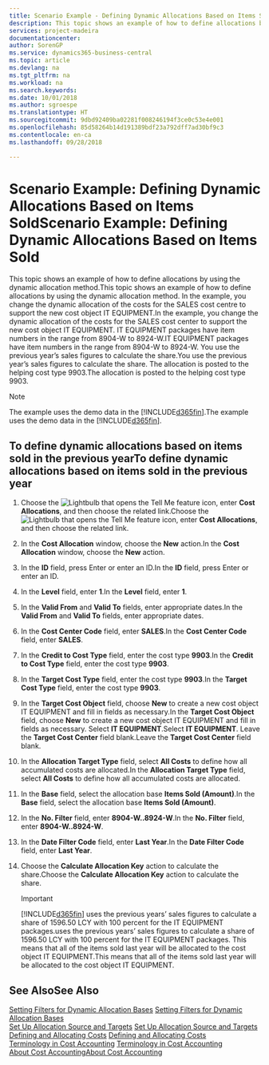 ```yaml
---
title: Scenario Example - Defining Dynamic Allocations Based on Items Sold | Microsoft Docs
description: This topic shows an example of how to define allocations by using the dynamic allocation method.
services: project-madeira
documentationcenter: 
author: SorenGP
ms.service: dynamics365-business-central
ms.topic: article
ms.devlang: na
ms.tgt_pltfrm: na
ms.workload: na
ms.search.keywords: 
ms.date: 10/01/2018
ms.author: sgroespe
ms.translationtype: HT
ms.sourcegitcommit: 9dbd92409ba02281f008246194f3ce0c53e4e001
ms.openlocfilehash: 85d58264b14d191389bdf23a792dff7ad30bf9c3
ms.contentlocale: en-ca
ms.lasthandoff: 09/28/2018

---
```

# <a name="scenario-example-defining-dynamic-allocations-based-on-items-sold"></a><span data-ttu-id="26f71-103">Scenario Example: Defining Dynamic Allocations Based on Items Sold</span><span class="sxs-lookup"><span data-stu-id="26f71-103">Scenario Example: Defining Dynamic Allocations Based on Items Sold</span></span>
<span data-ttu-id="26f71-104">This topic shows an example of how to define allocations by using the dynamic allocation method.</span><span class="sxs-lookup"><span data-stu-id="26f71-104">This topic shows an example of how to define allocations by using the dynamic allocation method.</span></span> <span data-ttu-id="26f71-105">In the example, you change the dynamic allocation of the costs for the SALES cost centre to support the new cost object IT EQUIPMENT.</span><span class="sxs-lookup"><span data-stu-id="26f71-105">In the example, you change the dynamic allocation of the costs for the SALES cost center to support the new cost object IT EQUIPMENT.</span></span> <span data-ttu-id="26f71-106">IT EQUIPMENT packages have item numbers in the range from 8904-W to 8924-W.</span><span class="sxs-lookup"><span data-stu-id="26f71-106">IT EQUIPMENT packages have item numbers in the range from 8904-W to 8924-W.</span></span> <span data-ttu-id="26f71-107">You use the previous year’s sales figures to calculate the share.</span><span class="sxs-lookup"><span data-stu-id="26f71-107">You use the previous year’s sales figures to calculate the share.</span></span> <span data-ttu-id="26f71-108">The allocation is posted to the helping cost type 9903.</span><span class="sxs-lookup"><span data-stu-id="26f71-108">The allocation is posted to the helping cost type 9903.</span></span>  

> [!NOTE]  
>  <span data-ttu-id="26f71-109">The example uses the demo data in the [!INCLUDE[d365fin](includes/d365fin_md.md)].</span><span class="sxs-lookup"><span data-stu-id="26f71-109">The example uses the demo data in the [!INCLUDE[d365fin](includes/d365fin_md.md)].</span></span>  

## <a name="to-define-dynamic-allocations-based-on-items-sold-in-the-previous-year"></a><span data-ttu-id="26f71-110">To define dynamic allocations based on items sold in the previous year</span><span class="sxs-lookup"><span data-stu-id="26f71-110">To define dynamic allocations based on items sold in the previous year</span></span>  

1.  <span data-ttu-id="26f71-111">Choose the ![Lightbulb that opens the Tell Me feature](media/ui-search/search_small.png "Tell me what you want to do") icon, enter **Cost Allocations**, and then choose the related link.</span><span class="sxs-lookup"><span data-stu-id="26f71-111">Choose the ![Lightbulb that opens the Tell Me feature](media/ui-search/search_small.png "Tell me what you want to do") icon, enter **Cost Allocations**, and then choose the related link.</span></span>  
2.  <span data-ttu-id="26f71-112">In the **Cost Allocation** window, choose the **New** action.</span><span class="sxs-lookup"><span data-stu-id="26f71-112">In the **Cost Allocation** window, choose the **New** action.</span></span>  
3.  <span data-ttu-id="26f71-113">In the **ID** field, press Enter or enter an ID.</span><span class="sxs-lookup"><span data-stu-id="26f71-113">In the **ID** field, press Enter or enter an ID.</span></span>  
4.  <span data-ttu-id="26f71-114">In the **Level** field, enter **1**.</span><span class="sxs-lookup"><span data-stu-id="26f71-114">In the **Level** field, enter **1**.</span></span>  
5.  <span data-ttu-id="26f71-115">In the **Valid From** and **Valid To** fields, enter appropriate dates.</span><span class="sxs-lookup"><span data-stu-id="26f71-115">In the **Valid From** and **Valid To** fields, enter appropriate dates.</span></span>  
6.  <span data-ttu-id="26f71-116">In the **Cost Center Code** field, enter **SALES**.</span><span class="sxs-lookup"><span data-stu-id="26f71-116">In the **Cost Center Code** field, enter **SALES**.</span></span>  
7.  <span data-ttu-id="26f71-117">In the **Credit to Cost Type** field, enter the cost type **9903**.</span><span class="sxs-lookup"><span data-stu-id="26f71-117">In the **Credit to Cost Type** field, enter the cost type **9903**.</span></span>  
8.  <span data-ttu-id="26f71-118">In the **Target Cost Type** field, enter the cost type **9903**.</span><span class="sxs-lookup"><span data-stu-id="26f71-118">In the **Target Cost Type** field, enter the cost type **9903**.</span></span>  
9. <span data-ttu-id="26f71-119">In the **Target Cost Object** field, choose **New** to create a new cost object IT EQUIPMENT and fill in fields as necessary.</span><span class="sxs-lookup"><span data-stu-id="26f71-119">In the **Target Cost Object** field, choose **New** to create a new cost object IT EQUIPMENT and fill in fields as necessary.</span></span> <span data-ttu-id="26f71-120">Select **IT EQUIPMENT**.</span><span class="sxs-lookup"><span data-stu-id="26f71-120">Select **IT EQUIPMENT**.</span></span> <span data-ttu-id="26f71-121">Leave the **Target Cost Center** field blank.</span><span class="sxs-lookup"><span data-stu-id="26f71-121">Leave the **Target Cost Center** field blank.</span></span>  
10. <span data-ttu-id="26f71-122">In the **Allocation Target Type** field, select **All Costs** to define how all accumulated costs are allocated.</span><span class="sxs-lookup"><span data-stu-id="26f71-122">In the **Allocation Target Type** field, select **All Costs** to define how all accumulated costs are allocated.</span></span>  
11. <span data-ttu-id="26f71-123">In the **Base** field, select the allocation base **Items Sold (Amount)**.</span><span class="sxs-lookup"><span data-stu-id="26f71-123">In the **Base** field, select the allocation base **Items Sold (Amount)**.</span></span>  
12. <span data-ttu-id="26f71-124">In the **No. Filter** field, enter **8904-W..8924-W**.</span><span class="sxs-lookup"><span data-stu-id="26f71-124">In the **No. Filter** field, enter **8904-W..8924-W**.</span></span>  
13. <span data-ttu-id="26f71-125">In the **Date Filter Code** field, enter **Last Year**.</span><span class="sxs-lookup"><span data-stu-id="26f71-125">In the **Date Filter Code** field, enter **Last Year**.</span></span>  
14. <span data-ttu-id="26f71-126">Choose the **Calculate Allocation Key** action to calculate the share.</span><span class="sxs-lookup"><span data-stu-id="26f71-126">Choose the **Calculate Allocation Key** action to calculate the share.</span></span>  

    > [!IMPORTANT]  
    >  [!INCLUDE[d365fin](includes/d365fin_md.md)] <span data-ttu-id="26f71-127">uses the previous years’ sales figures to calculate a share of 1596.50 LCY with 100 percent for the IT EQUIPMENT packages.</span><span class="sxs-lookup"><span data-stu-id="26f71-127">uses the previous years’ sales figures to calculate a share of 1596.50 LCY with 100 percent for the IT EQUIPMENT packages.</span></span> <span data-ttu-id="26f71-128">This means that all of the items sold last year will be allocated to the cost object IT EQUIPMENT.</span><span class="sxs-lookup"><span data-stu-id="26f71-128">This means that all of the items sold last year will be allocated to the cost object IT EQUIPMENT.</span></span>  

## <a name="see-also"></a><span data-ttu-id="26f71-129">See Also</span><span class="sxs-lookup"><span data-stu-id="26f71-129">See Also</span></span>  
 <span data-ttu-id="26f71-130">[Setting Filters for Dynamic Allocation Bases](finance-setting-filters-for-dynamic-allocation-bases.md) </span><span class="sxs-lookup"><span data-stu-id="26f71-130">[Setting Filters for Dynamic Allocation Bases](finance-setting-filters-for-dynamic-allocation-bases.md) </span></span>  
 <span data-ttu-id="26f71-131">[Set Up Allocation Source and Targets](finance-how-to-set-up-allocation-source-and-targets.md) </span><span class="sxs-lookup"><span data-stu-id="26f71-131">[Set Up Allocation Source and Targets](finance-how-to-set-up-allocation-source-and-targets.md) </span></span>  
 <span data-ttu-id="26f71-132">[Defining and Allocating Costs](finance-define-and-allocate-costs.md) </span><span class="sxs-lookup"><span data-stu-id="26f71-132">[Defining and Allocating Costs](finance-define-and-allocate-costs.md) </span></span>  
 <span data-ttu-id="26f71-133">[Terminology in Cost Accounting](finance-terminology-in-cost-accounting.md) </span><span class="sxs-lookup"><span data-stu-id="26f71-133">[Terminology in Cost Accounting](finance-terminology-in-cost-accounting.md) </span></span>  
 [<span data-ttu-id="26f71-134">About Cost Accounting</span><span class="sxs-lookup"><span data-stu-id="26f71-134">About Cost Accounting</span></span>](finance-about-cost-accounting.md)

